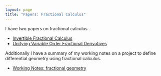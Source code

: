 ```yaml
---
layout: page
title: "Papers: Fractional Calculus"
---
```


I have two papers on fractional calculus.

 - [Invertible Fractional Calculus](/invertible_fractional_calculus.pdf)
 - [Unifying Variable Order Fractional Derivatives](/scv_fractional_calculus.pdf)

Additionally I have a summary of my working notes on a project to define differential geometry using fractional calculus.

- [Working Notes: fractional geometry](/fractional_geometry_notes.md)

